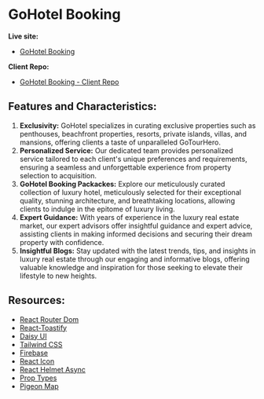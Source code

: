 # GoHotel Booking

**Live site:**
- [GoHotel Booking](https://gohotel-booking.web.app)


**Client Repo:**
- [GoHotel Booking - Client Repo](https://github.com/sajjathossainbd/go-hotel-booking-client)

## Features and Characteristics:

1. **Exclusivity:** GoHotel specializes in curating exclusive properties such as penthouses, beachfront properties, resorts, private islands, villas, and mansions, offering clients a taste of unparalleled GoTourHero.
2. **Personalized Service:** Our dedicated team provides personalized service tailored to each client's unique preferences and requirements, ensuring a seamless and unforgettable experience from property selection to acquisition.
3. **GoHotel Booking Packackes:** Explore our meticulously curated collection of luxury hotel, meticulously selected for their exceptional quality, stunning architecture, and breathtaking locations, allowing clients to indulge in the epitome of luxury living.
4. **Expert Guidance:** With years of experience in the luxury real estate market, our expert advisors offer insightful guidance and expert advice, assisting clients in making informed decisions and securing their dream property with confidence.
5. **Insightful Blogs:** Stay updated with the latest trends, tips, and insights in luxury real estate through our engaging and informative blogs, offering valuable knowledge and inspiration for those seeking to elevate their lifestyle to new heights.

## Resources:

- [React Router Dom](https://reactrouter.com/en/main)
- [React-Toastify](https://fkhadra.github.io/react-toastify/introduction/)
- [Daisy UI](https://daisyui.com/)
- [Tailwind CSS](https://tailwindcss.com/)
- [Firebase](https://console.firebase.google.com/)
- [React Icon](https://react-icons.github.io/react-icons/)
- [React Helmet Async](hhttps://www.npmjs.com/package/react-helmet-async)
- [Prop Types](https://www.npmjs.com/package/prop-types)
- [Pigeon Map](https://pigeon-maps.js.org/)
